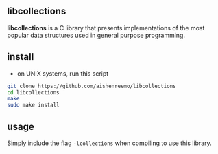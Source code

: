 ## libcollections
**libcollections** is a C library that presents implementations of the most popular data structures used in general purpose programming.

## install
- on UNIX systems, run this script
```sh
git clone https://github.com/aishenreemo/libcollections
cd libcollections
make
sudo make install
```

## usage
Simply include the flag `-lcollections` when compiling to use this library.
